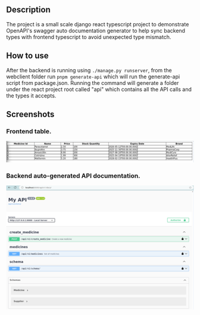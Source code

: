 ## Description

The project is a small scale django react typescript project to demonstrate OpenAPI's swagger auto documentation generator to help sync backend types with frontend typescript to avoid unexpected type mismatch.

## How to use

After the backend is running using `./manage.py runserver`, from the webclient folder run `pnpm generate-api` which will run the generate-api script from package.json. Running the command will generate a folder under the react project root called "api" which contains all the API calls and the types it accepts.

## Screenshots

### Frontend table.

![](./screenshots/ss1.png)


### Backend auto-generated API documentation.

![](./screenshots/ss2.png)
